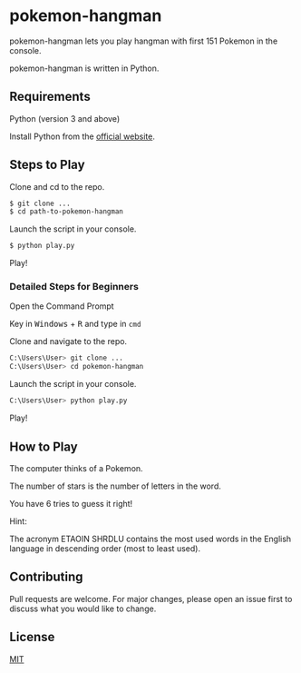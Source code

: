 # pokemon-hangman

pokemon-hangman lets you play hangman with first 151 Pokemon in the console.

pokemon-hangman is written in Python.

## Requirements

Python (version 3 and above)

Install Python from the [official website](https://www.python.org/downloads/).

## Steps to Play

Clone and cd to the repo.

```bash
$ git clone ...
$ cd path-to-pokemon-hangman
```

Launch the script in your console.

```bash
$ python play.py
```

Play!

### Detailed Steps for Beginners

Open the Command Prompt

Key in <kbd>Windows</kbd> + <kbd>R</kbd> and type in `cmd`

Clone and navigate to the repo.
```bash
C:\Users\User> git clone ...
C:\Users\User> cd pokemon-hangman
```

Launch the script in your console.
```bash
C:\Users\User> python play.py
```

Play!

## How to Play

The computer thinks of a Pokemon.

The number of stars is the number of letters in the word.

You have 6 tries to guess it right!

Hint: 

The acronym ETAOIN SHRDLU contains the most used words in the English language in descending order (most to least used). 

## Contributing
Pull requests are welcome. For major changes, please open an issue first to discuss what you would like to change.

## License
[MIT](https://choosealicense.com/licenses/mit/)